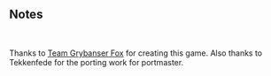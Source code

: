 ## Notes
<br/>

Thanks to [Team Grybanser Fox](https://store.steampowered.com/app/654500/Super_XYX/?l=italian) for creating this game.  Also thanks to Tekkenfede for the porting work for portmaster.
<br/>

